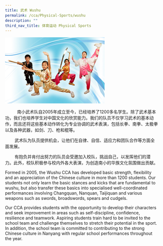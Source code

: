 ```yaml
---
title: 武术 Wushu
permalink: /cca/Physical-Sports/wushu
description: ""
third_nav_title: 体育运动 Physical Sports
---
```


<img src="/images/wushu.jpeg" 
     style="width:65%">


<p>&nbsp; &nbsp; &nbsp;&nbsp; &nbsp; &nbsp;南小武术队自2005年成立至今，已经培养了1200多名学生。除了武术基本功，我们也培养学生对中国文化的欣赏能力。我们的队员不仅学习武术的基本动作，而且还将这些基本动作转化为专业协调的武术表演，包括长拳、南拳、太极拳以及各种武器，如剑、刀、枪和棍等。</p>

        武术队为队员提供机会，让他们在自律、自信、适应力和团队合作等方面全面发展。

        有抱负并肯付出努力的队员会受邀加入校队，挑战自己，以发挥他们的潜力。此外，校队积极参与校内外各大表演，为创造南小的华族文化氛围做出贡献。  

Formed in 2005, the Wushu CCA has developed basic strength, flexibility and an appreciation of the Chinese culture in more than 1200 students. Our students not only learn the basic stances and kicks that are fundamental to wushu, but also transfer these basics into specialised well-coordinated performances involving Changquan, Nanquan, Taijiquan and various weapons such as swords, broadswords, spears and cudgels.

Our CCA provides students with the opportunity to develop their characters and seek improvement in areas such as self-discipline, confidence, resilience and teamwork. Aspiring students train hard to be invited to the school team and challenge themselves to stretch their potential in the sport. In addition, the school team is committed to contributing to the strong Chinese culture in Nanyang with regular school performances throughout the year.